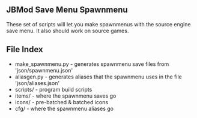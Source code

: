 ## JBMod Save Menu Spawnmenu
These set of scripts will let you make spawnmenus with the source engine save menu.
It also should work on source games.

## File Index
- make_spawnmenu.py - generates spawnmenu save files from 'json/spawnmenu.json'
- aliasgen.py - generates aliases that the spawnmenu uses in the file 'json/aliases.json'
- scripts/ - program build scripts
- items/ - where the spawnmenu saves go
- icons/ - pre-batched & batched icons
- cfg/ - where the spawnmenu aliases go
